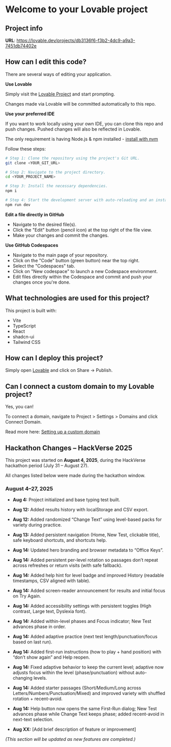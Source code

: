# Welcome to your Lovable project

## Project info

**URL**: https://lovable.dev/projects/db3136f6-f3b2-4dc9-a9a3-7451db74402e

## How can I edit this code?

There are several ways of editing your application.

**Use Lovable**

Simply visit the [Lovable Project](https://lovable.dev/projects/db3136f6-f3b2-4dc9-a9a3-7451db74402e) and start prompting.

Changes made via Lovable will be committed automatically to this repo.

**Use your preferred IDE**

If you want to work locally using your own IDE, you can clone this repo and push changes. Pushed changes will also be reflected in Lovable.

The only requirement is having Node.js & npm installed - [install with nvm](https://github.com/nvm-sh/nvm#installing-and-updating)

Follow these steps:

```sh
# Step 1: Clone the repository using the project's Git URL.
git clone <YOUR_GIT_URL>

# Step 2: Navigate to the project directory.
cd <YOUR_PROJECT_NAME>

# Step 3: Install the necessary dependencies.
npm i

# Step 4: Start the development server with auto-reloading and an instant preview.
npm run dev
```

**Edit a file directly in GitHub**

- Navigate to the desired file(s).
- Click the "Edit" button (pencil icon) at the top right of the file view.
- Make your changes and commit the changes.

**Use GitHub Codespaces**

- Navigate to the main page of your repository.
- Click on the "Code" button (green button) near the top right.
- Select the "Codespaces" tab.
- Click on "New codespace" to launch a new Codespace environment.
- Edit files directly within the Codespace and commit and push your changes once you're done.

## What technologies are used for this project?

This project is built with:

- Vite
- TypeScript
- React
- shadcn-ui
- Tailwind CSS

## How can I deploy this project?

Simply open [Lovable](https://lovable.dev/projects/db3136f6-f3b2-4dc9-a9a3-7451db74402e) and click on Share -> Publish.

## Can I connect a custom domain to my Lovable project?

Yes, you can!

To connect a domain, navigate to Project > Settings > Domains and click Connect Domain.

Read more here: [Setting up a custom domain](https://docs.lovable.dev/tips-tricks/custom-domain#step-by-step-guide)

## Hackathon Changes – HackVerse 2025

This project was started on **August 4, 2025**, during the HackVerse hackathon period (July 31 – August 27).

All changes listed below were made during the hackathon window.

### August 4–27, 2025
- **Aug 4:** Project initialized and base typing test built.
- **Aug 12:** Added results history with localStorage and CSV export.
- **Aug 12:** Added randomized “Change Text” using level-based packs for variety during practice.
- **Aug 13:** Added persistent navigation (Home, New Test, clickable title), safe keyboard shortcuts, and shortcuts help.
- **Aug 14:** Updated hero branding and browser metadata to “Office Keys”.
- **Aug 14:** Added persistent per-level rotation so passages don’t repeat across refreshes or return visits (with safe fallback).
- **Aug 14:** Added help hint for level badge and improved History (readable timestamps, CSV aligned with table).
- **Aug 14:** Added screen-reader announcement for results and initial focus on Try Again.
- **Aug 14:** Added accessibility settings with persistent toggles (High contrast, Large text, Dyslexia font).
- **Aug 14:** Added within-level phases and Focus indicator; New Test advances phase in order.
- **Aug 14:** Added adaptive practice (next test length/punctuation/focus based on last run).
- **Aug 14:** Added first-run instructions (how to play + hand position) with “don’t show again” and Help reopen.
- **Aug 14:** Fixed adaptive behavior to keep the current level; adaptive now adjusts focus within the level (phase/punctuation) without auto-changing levels.
- **Aug 14:** Added starter passages (Short/Medium/Long across Letters/Numbers/Punctuation/Mixed) and improved variety with shuffled rotation + recent-avoid.
- **Aug 14:** Help button now opens the same First-Run dialog; New Test advances phase while Change Text keeps phase; added recent-avoid in next-text selection.

- **Aug XX:** [Add brief description of feature or improvement]

*(This section will be updated as new features are completed.)*

